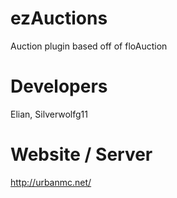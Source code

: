 # ezAuctions
Auction plugin based off of floAuction

# Developers
Elian, Silverwolfg11

# Website / Server
http://urbanmc.net/